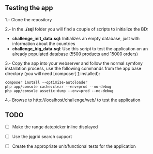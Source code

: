 Testing the app
---------------

1.- Clone the repository

2.- In the <strong>./sql</strong> folder you will find a couple of scripts to initialize the BD:
* <strong>challenge_init_data.sql</strong>: Initializes an empty database, just with information about the countries
* <strong>challenge_big_data.sql</strong>: Use this script to test the application on an already populated database (5500 products and 15000 orders)

3.- Copy the app into your webserver and follow the normal symfony installation process, use the following commands from the app base directory (you will need [composer] [1] installed):

```
composer install --optimize-autoloader
php app/console cache:clear --env=prod --no-debug
php app/console assetic:dump --env=prod --no-debug
```

4.- Browse to http://localhost/challenge/web/ to test the application 

TODO
----

- [ ] Make the range datepicker inline displayed
- [ ] Use the jqgrid search support
- [ ] Create the appropriate unit/functional tests for the application


[1]: http://getcomposer.org/download/        "composer"